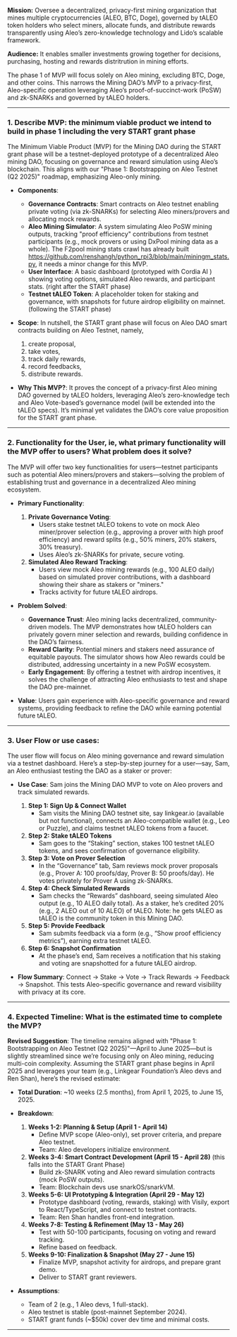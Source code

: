**Mission:** Oversee a decentralized, privacy-first mining organization that mines multiple cryptocurrencies (ALEO, BTC, Doge), governed by tALEO token holders who select miners, allocate funds, and distribute rewards transparently using Aleo’s zero-knowledge technology and Lido’s scalable framework.

**Audience:** It enables smaller investments growing together for decisions, purchasing, hosting and rewards distritrution in mining efforts.

The phase 1 of MVP will focus solely on Aleo mining, excluding BTC, Doge, and other coins. This narrows the Mining DAO’s MVP to a privacy-first, Aleo-specific operation leveraging Aleo’s proof-of-succinct-work (PoSW) and zk-SNARKs and governed by tALEO holders. 

---

### 1. Describe MVP: the minimum viable product we intend to build in phase 1 including the very START grant phase
The Minimum Viable Product (MVP) for the Mining DAO during the START grant phase will be a testnet-deployed prototype of a decentralized Aleo mining DAO, focusing on governance and reward simulation using Aleo’s blockchain. This aligns with our "Phase 1: Bootstrapping on Aleo Testnet (Q2 2025)" roadmap, emphasizing Aleo-only mining.

- **Components**:
  - **Governance Contracts**: Smart contracts on Aleo testnet enabling private voting (via zk-SNARKs) for selecting Aleo miners/provers and allocating mock rewards.
  - **Aleo Mining Simulator**: A system simulating Aleo PoSW mining outputs, tracking "proof efficiency" contributions from testnet participants (e.g., mock provers or using DxPool mining data as a whole). The F2pool mining stats crawl has already built https://github.com/renshangh/python_rpi3/blob/main/miningm_stats.py, it needs a minor change for this MVP.
  - **User Interface**: A basic dashboard (prototyped with Cordia AI ) showing voting options, simulated Aleo rewards, and participant stats. (right after the START phase)
  - **Testnet tALEO Token**: A placeholder token for staking and governance, with snapshots for future airdrop eligibility on mainnet.(following the START phase)

- **Scope**: In nutshell, the START grant phase will focus on Aleo DAO smart contracts building on Aleo Testnet, namely, 
  1. create proposal, 
  2. take votes, 
  3. track daily rewards,
  4. record feedbacks,
  5. distribute rewards.

- **Why This MVP?**: It proves the concept of a privacy-first Aleo mining DAO governed by tALEO holders, leveraging Aleo’s zero-knowledge tech and Aleo Vote-based’s governance model (will be extended into the tALEO specs). It’s minimal yet validates the DAO’s core value proposition for the START grant phase.

---

### 2. Functionality for the User, ie, what primary functionality will the MVP offer to users? What problem does it solve?
The MVP will offer two key functionalities for users—testnet participants such as potential Aleo miners/provers and stakers—solving the problem of establishing trust and governance in a decentralized Aleo mining ecosystem. 

- **Primary Functionality**:
  1. **Private Governance Voting**:
     - Users stake testnet tALEO tokens to vote on mock Aleo miner/prover selection (e.g., approving a prover with high proof efficiency) and reward splits (e.g., 50% miners, 20% stakers, 30% treasury).
     - Uses Aleo’s zk-SNARKs for private, secure voting.
  2. **Simulated Aleo Reward Tracking**:
     - Users view mock Aleo mining rewards (e.g., 100 ALEO daily) based on simulated prover contributions, with a dashboard showing their share as stakers or "miners."
     - Tracks activity for future tALEO airdrops.

- **Problem Solved**:
  - **Governance Trust**: Aleo mining lacks decentralized, community-driven models. The MVP demonstrates how tALEO holders can privately govern miner selection and rewards, building confidence in the DAO’s fairness.
  - **Reward Clarity**: Potential miners and stakers need assurance of equitable payouts. The simulator shows how Aleo rewards could be distributed, addressing uncertainty in a new PoSW ecosystem.
  - **Early Engagement**: By offering a testnet with airdrop incentives, it solves the challenge of attracting Aleo enthusiasts to test and shape the DAO pre-mainnet.

- **Value**: Users gain experience with Aleo-specific governance and reward systems, providing feedback to refine the DAO while earning potential future tALEO.

---

### 3. User Flow or use cases: 
The user flow will focus on Aleo mining governance and reward simulation via a testnet dashboard. Here’s a step-by-step journey for a user—say, Sam, an Aleo enthusiast testing the DAO as a staker or prover:

- **Use Case**: Sam joins the Mining DAO MVP to vote on Aleo provers and track simulated rewards.
  1. **Step 1: Sign Up & Connect Wallet**
     - Sam visits the Mining DAO testnet site, say linkgear.io (available but not functional), connects an Aleo-compatible wallet (e.g., Leo or Puzzle), and claims testnet tALEO tokens from a faucet.
  2. **Step 2: Stake tALEO Tokens**
     - Sam goes to the “Staking” section, stakes 100 testnet tALEO tokens, and sees confirmation of governance eligibility.
  3. **Step 3: Vote on Prover Selection**
     - In the “Governance” tab, Sam reviews mock prover proposals (e.g., Prover A: 100 proofs/day, Prover B: 50 proofs/day). He votes privately for Prover A using zk-SNARKs.
  4. **Step 4: Check Simulated Rewards**
     - Sam checks the “Rewards” dashboard, seeing simulated Aleo output (e.g., 10 ALEO daily total). As a staker, he’s credited 20% (e.g., 2 ALEO out of 10 ALEO) of tALEO. Note: he gets tALEO as tALEO is the community token in this Mining DAO.
  5. **Step 5: Provide Feedback**
     - Sam submits feedback via a form (e.g., “Show proof efficiency metrics”), earning extra testnet tALEO.
  6. **Step 6: Snapshot Confirmation**
     - At the phase’s end, Sam receives a notification that his staking and voting are snapshotted for a future tALEO airdrop.

- **Flow Summary**: Connect → Stake → Vote → Track Rewards → Feedback → Snapshot. This tests Aleo-specific governance and reward visibility with privacy at its core.

---

### 4. Expected Timeline: What is the estimated time to complete the MVP?
**Revised Suggestion**: The timeline remains aligned with "Phase 1: Bootstrapping on Aleo Testnet (Q2 2025)"—April to June 2025—but is slightly streamlined since we’re focusing only on Aleo mining, reducing multi-coin complexity. Assuming the START grant phase begins in April 2025 and leverages your team (e.g., Linkgear Foundation’s Aleo devs and Ren Shan), here’s the revised estimate:

- **Total Duration**: ~10 weeks (2.5 months), from April 1, 2025, to June 15, 2025.
- **Breakdown**:
  1. **Weeks 1-2: Planning & Setup (April 1 - April 14)**  
     - Define MVP scope (Aleo-only), set prover criteria, and prepare Aleo testnet.
     - Team: Aleo developers initialize environment.
  2. **Weeks 3-4: Smart Contract Development (April 15 - April 28)**  (this falls into the START Grant Phase)
     - Build zk-SNARK voting and Aleo reward simulation contracts (mock PoSW outputs).
     - Team: Blockchain devs use snarkOS/snarkVM.
  3. **Weeks 5-6: UI Prototyping & Integration (April 29 - May 12)**  
     - Prototype dashboard (voting, rewards, staking) with Visily, export to React/TypeScript, and connect to testnet contracts.
     - Team: Ren Shan handles front-end integration.
  4. **Weeks 7-8: Testing & Refinement (May 13 - May 26)**  
     - Test with 50-100 participants, focusing on voting and reward tracking.
     - Refine based on feedback.
  5. **Weeks 9-10: Finalization & Snapshot (May 27 - June 15)**  
     - Finalize MVP, snapshot activity for airdrops, and prepare grant demo.
     - Deliver to START grant reviewers.

- **Assumptions**:
  - Team of 2 (e.g., 1 Aleo devs, 1 full-stack).
  - Aleo testnet is stable (post-mainnet September 2024).
  - START grant funds (~$50k) cover dev time and minimal costs.

---
